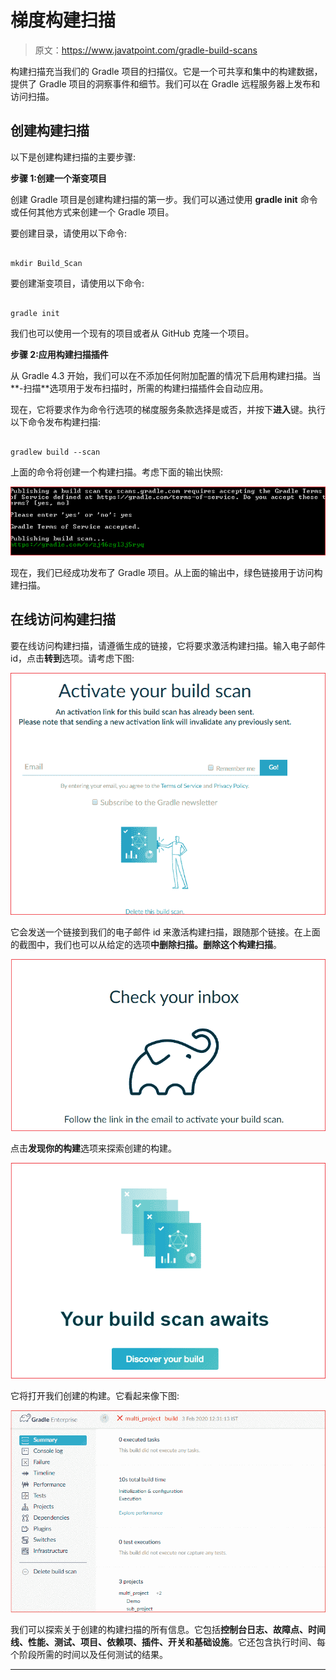 # 梯度构建扫描

> 原文：<https://www.javatpoint.com/gradle-build-scans>

构建扫描充当我们的 Gradle 项目的扫描仪。它是一个可共享和集中的构建数据，提供了 Gradle 项目的洞察事件和细节。我们可以在 Gradle 远程服务器上发布和访问扫描。

## 创建构建扫描

以下是创建构建扫描的主要步骤:

**步骤 1:创建一个渐变项目**

创建 Gradle 项目是创建构建扫描的第一步。我们可以通过使用 **gradle init** 命令或任何其他方式来创建一个 Gradle 项目。

要创建目录，请使用以下命令:

```

mkdir Build_Scan

```

要创建渐变项目，请使用以下命令:

```

gradle init 

```

我们也可以使用一个现有的项目或者从 GitHub 克隆一个项目。

**步骤 2:应用构建扫描插件**

从 Gradle 4.3 开始，我们可以在不添加任何附加配置的情况下启用构建扫描。当**-扫描**选项用于发布扫描时，所需的构建扫描插件会自动应用。

现在，它将要求作为命令行选项的梯度服务条款选择是或否，并按下**进入**键。执行以下命令发布构建扫描:

```

gradlew build --scan

```

上面的命令将创建一个构建扫描。考虑下面的输出快照:

![Gradle Build Scans](img/71205d58112cf1c0c5be33b411f8a5fe.png)

现在，我们已经成功发布了 Gradle 项目。从上面的输出中，绿色链接用于访问构建扫描。

## 在线访问构建扫描

要在线访问构建扫描，请遵循生成的链接，它将要求激活构建扫描。输入电子邮件 id，点击**转到**选项。请考虑下图:

![Gradle Build Scans](img/a8ab604aacf44196664a5eac40528de6.png)

它会发送一个链接到我们的电子邮件 id 来激活构建扫描，跟随那个链接。在上面的截图中，我们也可以从给定的选项**中删除扫描。删除这个构建扫描**。

![Gradle Build Scans](img/f39cc3f852d1955c672544477981baae.png)

点击**发现你的构建**选项来探索创建的构建。

![Gradle Build Scans](img/df62c339de5dab6dc22dc7edc256e331.png)

它将打开我们创建的构建。它看起来像下图:

![Gradle Build Scans](img/9ab26367aea11f697d3e404925003ead.png)

我们可以探索关于创建的构建扫描的所有信息。它包括**控制台日志、故障点、时间线、性能、测试、项目、依赖项、插件、开关和基础设施**。它还包含执行时间、每个阶段所需的时间以及任何测试的结果。

* * *